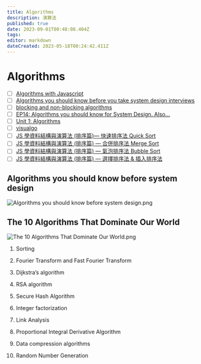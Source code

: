 ```yaml
---
title: Algorithms
description: 演算法
published: true
date: 2023-09-01T00:48:08.404Z
tags: 
editor: markdown
dateCreated: 2023-05-18T00:24:42.411Z
---
```


# Algorithms
- [ ] [Algorithms with Javascript](https://vishalrana9915.medium.com/algorithms-with-javascript-971dca22bfa4)
- [ ] [Algorithms you should know before you take system design interviews](https://blog.bytebytego.com/p/algorithms-you-should-know-before?utm_source=profile&utm_medium=reader2)
- [ ] [blocking and non-blocking algorithms](https://blog.bytebytego.com/p/ep13-tcp-or-udp-for-zoom-also?utm_source=profile&utm_medium=reader2)
- [ ] [EP14: Algorithms you should know for System Design. Also...](https://blog.bytebytego.com/p/ep14-algorithms-you-should-known?utm_source=profile&utm_medium=reader2)
- [ ] [Unit 1: Algorithms](https://www.khanacademy.org/computing/computer-science/algorithms)
- [ ] [visualgo](https://visualgo.net/zh)
- [ ] [JS 學資料結構與演算法 (排序篇)— 快速排序法 Quick Sort](https://oldmo860617.medium.com/js-%E5%AD%B8%E8%B3%87%E6%96%99%E7%B5%90%E6%A7%8B%E8%88%87%E6%BC%94%E7%AE%97%E6%B3%95-1-%E5%BF%AB%E9%80%9F%E6%8E%92%E5%BA%8F%E6%B3%95-quick-sort-8904e226ad5d)
- [ ] [JS 學資料結構與演算法 (排序篇) — 合併排序法 Merge Sort](https://oldmo860617.medium.com/js-%E5%AD%B8%E8%B3%87%E6%96%99%E7%B5%90%E6%A7%8B%E8%88%87%E6%BC%94%E7%AE%97%E6%B3%95-2-%E5%90%88%E4%BD%B5%E6%8E%92%E5%BA%8F%E6%B3%95-merge-sort-cf1a8457c9e0)
- [ ] [JS 學資料結構與演算法 (排序篇) — 氣泡排序法 Bubble Sort](https://oldmo860617.medium.com/js-%E5%AD%B8%E8%B3%87%E6%96%99%E7%B5%90%E6%A7%8B%E8%88%87%E6%BC%94%E7%AE%97%E6%B3%95-3-%E6%B0%A3%E6%B3%A1%E6%8E%92%E5%BA%8F%E6%B3%95-bubble-sort-88a11e0c58fb)
- [ ] [JS 學資料結構與演算法 (排序篇) — 選擇排序法 & 插入排序法](https://oldmo860617.medium.com/js-%E5%AD%B8%E8%B3%87%E6%96%99%E7%B5%90%E6%A7%8B%E8%88%87%E6%BC%94%E7%AE%97%E6%B3%95-%E6%8E%92%E5%BA%8F%E7%AF%87-%E9%81%B8%E6%93%87%E6%8E%92%E5%BA%8F%E6%B3%95-%E6%8F%92%E5%85%A5%E6%8E%92%E5%BA%8F%E6%B3%95-91c8e8761b7c)
## Algorithms you should know before system design

![Algorithms you should know before system design.png](http://192.168.25.60:8000/files/file_storage/a60f5a08.png)

## The 10 Algorithms That Dominate Our World

![The 10 Algorithms That Dominate Our World.png](http://192.168.25.60:8000/files/file_storage/f8fc3776.png)

1. Sorting

2. Fourier Transform and Fast Fourier Transform

3. Dijkstra’s algorithm

4. RSA algorithm

5. Secure Hash Algorithm

6. Integer factorization

7. Link Analysis

8. Proportional Integral Derivative Algorithm

9. Data compression algorithms

10. Random Number Generation
